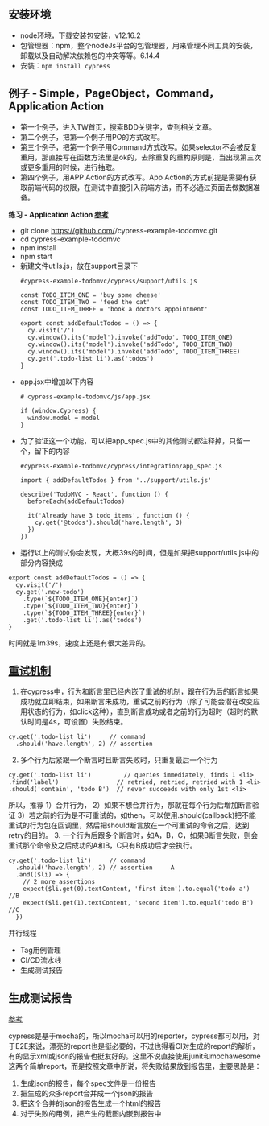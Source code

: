 ## 安装环境
* node环境，下载安装包安装，v12.16.2
* 包管理器：npm，整个nodeJs平台的包管理器，用来管理不同工具的安装，卸载以及自动解决依赖包的冲突等等。6.14.4
* 安装：```npm install cypress```

## 例子 - Simple，PageObject，Command，Application Action
* 第一个例子，进入TW首页，搜索BDD关键字，查到相关文章。
* 第二个例子，把第一个例子用PO的方式改写。
* 第三个例子，把第一个例子用Command方式改写。如果selector不会被反复重用，那直接写在函数方法里是ok的，去除重复的重构原则是，当出现第三次或更多重用的时候，进行抽取。
* 第四个例子，用APP Action的方式改写。App Action的方式前提是需要有获取前端代码的权限，在测试中直接引入前端方法，而不必通过页面去做数据准备。

**练习 -  Application Action [参考](https://github.com/cypress-io/cypress-example-todomvc/tree/8055be803f1a7c5dc380a8a19a7c79f7cc138c8e)**

  * git clone https://github.com/<your-username>/cypress-example-todomvc.git
  * cd cypress-example-todomvc
  * npm install
  * npm start
  * 新建文件utils.js，放在support目录下
    ```
    #cypress-example-todomvc/cypress/support/utils.js

    const TODO_ITEM_ONE = 'buy some cheese'
    const TODO_ITEM_TWO = 'feed the cat'
    const TODO_ITEM_THREE = 'book a doctors appointment'

    export const addDefaultTodos = () => {
      cy.visit('/')
      cy.window().its('model').invoke('addTodo', TODO_ITEM_ONE)
      cy.window().its('model').invoke('addTodo', TODO_ITEM_TWO)
      cy.window().its('model').invoke('addTodo', TODO_ITEM_THREE)
      cy.get('.todo-list li').as('todos')
    }
    ```
  * app.jsx中增加以下内容
    ```
    # cypress-example-todomvc/js/app.jsx

    if (window.Cypress) {
      window.model = model
    }
    ```
  * 为了验证这一个功能，可以把app_spec.js中的其他测试都注释掉，只留一个，留下的内容
    ```
    #cypress-example-todomvc/cypress/integration/app_spec.js

    import { addDefaultTodos } from '../support/utils.js'

    describe('TodoMVC - React', function () {
      beforeEach(addDefaultTodos)

      it('Already have 3 todo items', function () {
        cy.get('@todos').should('have.length', 3)
      })
    })
    ```
  * 运行以上的测试你会发现，大概39s的时间，但是如果把support/utils.js中的部分内容换成
  ```
  export const addDefaultTodos = () => {
    cy.visit('/')
    cy.get('.new-todo')
      .type(`${TODO_ITEM_ONE}{enter}`)
      .type(`${TODO_ITEM_TWO}{enter}`)
      .type(`${TODO_ITEM_THREE}{enter}`)
      .get('.todo-list li').as('todos')
  }
  ```
  时间就是1m39s，速度上还是有很大差异的。

## [重试机制](https://docs.cypress.io/guides/core-concepts/retry-ability.html)
1. 在cypress中，行为和断言里已经内嵌了重试的机制，跟在行为后的断言如果成功就立即结束，如果断言未成功，重试之前的行为（除了可能会潜在改变应用状态的行为，如click这种），直到断言成功或者之前的行为超时（超时的默认时间是4s，可设置）失败结束。
```
cy.get('.todo-list li')     // command
  .should('have.length', 2) // assertion
```

2. 多个行为后紧跟一个断言时且断言失败时，只重复最后一个行为
```
cy.get('.todo-list li')         // queries immediately, finds 1 <li>
.find('label')                // retried, retried, retried with 1 <li>
.should('contain', 'todo B')  // never succeeds with only 1st <li>
```
所以，推荐 1）合并行为， 2）如果不想合并行为，那就在每个行为后增加断言验证 3）若之前的行为是不可重试的，如then，可以使用.should(callback)把不能重试的行为包在回调里，然后把should断言放在一个可重试的命令之后，达到retry的目的。
3. 一个行为后跟多个断言时，如A，B，C，如果B断言失败，则会重试那个命令及之后成功的A和B，C只有B成功后才会执行。
```
cy.get('.todo-list li')     // command
  .should('have.length', 2) // assertion     A
  .and(($li) => {
    // 2 more assertions
    expect($li.get(0).textContent, 'first item').to.equal('todo a')    //B
    expect($li.get(1).textContent, 'second item').to.equal('todo B')   //C
  })
```
并行线程
* Tag用例管理
* CI/CD流水线
* 生成测试报告

## 生成测试报告
[参考](https://medium.com/egnyte-engineering/3-steps-to-awesome-test-reports-with-cypress-f4fe915bc246)

cypress是基于mocha的，所以mocha可以用的reporter，cypress都可以用，对于E2E来说，漂亮的report也是挺必要的，不过也得看CI对生成的report的解析，有的显示xml或json的报告也挺友好的。这里不说直接使用junit和mochawesome这两个简单report，而是按照文章中所说，将失败结果放到报告里，主要思路是：
1. 生成json的报告，每个spec文件是一份报告
2. 把生成的众多report合并成一个json的报告
3. 把这个合并的json的报告生成一个html的报告
4. 对于失败的用例，把产生的截图内嵌到报告中
